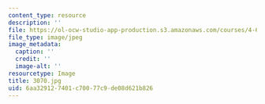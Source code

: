 ```yaml
---
content_type: resource
description: ''
file: https://ol-ocw-studio-app-production.s3.amazonaws.com/courses/4-614-religious-architecture-and-islamic-cultures-fall-2002/6aa329127401c70077c9de08d621b826_3070.jpg
file_type: image/jpeg
image_metadata:
  caption: ''
  credit: ''
  image-alt: ''
resourcetype: Image
title: 3070.jpg
uid: 6aa32912-7401-c700-77c9-de08d621b826
---
```

